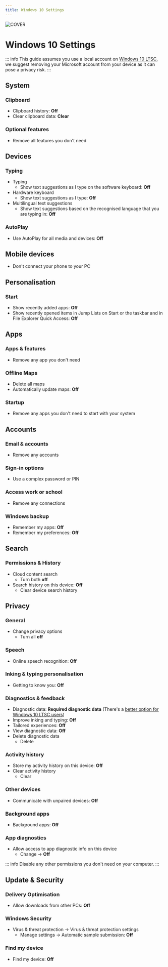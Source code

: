 ```yaml
---
title: Windows 10 Settings
---
```


![COVER](/assets/covers/windows-10.png)

# Windows 10 Settings

::: info
This guide assumes you use a local account on [Windows 10 LTSC](https://massgrave.dev/windows_ltsc_links), we suggest removing your Microsoft account from your device as it can pose a privacy risk.
:::

## System

### Clipboard

* Clipboard history: **Off**
* Clear clipboard data: **Clear**

### Optional features

* Remove all features you don't need

## Devices

### Typing

* Typing
	* Show text suggestions as I type on the software keyboard: **Off**
* Hardware keyboard
	* Show text suggestions as I type: **Off**
* Multilingual text suggestions
	* Show text suggestions based on the recognised language that you are typing in: **Off**

### AutoPlay

* Use AutoPlay for all media and devices: **Off**

## Mobile devices

* Don't connect your phone to your PC

## Personalisation

### Start

* Show recently added apps: **Off**
* Show recently opened items in Jump Lists on Start or the taskbar and in File Explorer Quick Access: **Off**

## Apps

### Apps & features

* Remove any app you don't need

### Offline Maps

* Delete all maps
* Automatically update maps: **Off**

### Startup

* Remove any apps you don't need to start with your system

## Accounts

### Email & accounts

* Remove any accounts

### Sign-in options

* Use a complex password or PIN

### Access work or school

* Remove any connections

### Windows backup

* Remember my apps: **Off**
* Remember my preferences: **Off**

## Search

### Permissions & History

* Cloud content search
	* Turn both **off**
* Search history on this device: **Off**
	* Clear device search history

## Privacy

### General

* Change privacy options
	* Turn all **off**

### Speech

* Online speech recognition: **Off**

### Inking & typing personalisation

* Getting to know you: **Off**

### Diagnostics & feedback

* Diagnostic data: **Required diagnostic data** (There's a [better option for Windows 10 LTSC users](https://gist.github.com/ave9858/a2153957afb053f7d0e7ffdd6c3dcb89))
* Improve inking and typing: **Off**
* Tailored experiences: **Off**
* View diagnostic data: **Off**
* Delete diagnostic data
	* Delete

### Activity history

* Store my activity history on this device: **Off**
* Clear activity history
	* Clear

### Other devices

* Communicate with unpaired devices: **Off**

### Background apps

* Background apps: **Off**

### App diagnostics

* Allow access to app diagnostic info on this device
	* Change -> **Off**

::: info
Disable any other permissions you don't need on your computer.
:::

## Update & Security

### Delivery Optimisation

* Allow downloads from other PCs: **Off**

### Windows Security

* Virus & threat protection -> Virus & threat protection settings
	* Manage settings -> Automatic sample submission: **Off**

### Find my device

* Find my device: **Off**
